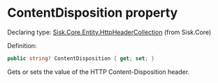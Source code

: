 <!--

Copyrights 2023 Sisk Framework - CypherPotato
Published under MIT license

!!! DO NOT EDIT THIS FILE !!!
This file was generated by a tool in the Sisk package. To edit the information in this documentation,
edit the XML documentation present in the Sisk source code.

-->


# ContentDisposition property

Declaring type: [Sisk.Core.Entity.HttpHeaderCollection](/spec/Sisk.Core.Entity.HttpHeaderCollection.md) (from Sisk.Core)


Definition:

```cs
public string? ContentDisposition { get; set; }
```

Gets or sets the value of the HTTP Content-Disposition header.

